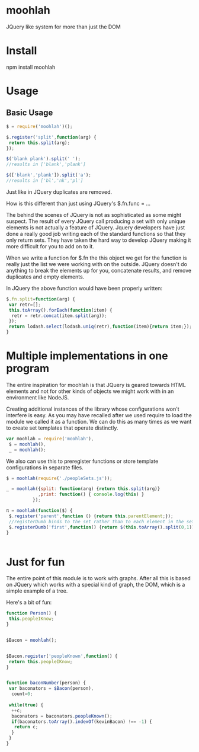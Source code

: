 moohlah
=======

JQuery like system for more than just the DOM

Install
=======
npm install moohlah

Usage
=====

Basic Usage
-----------

```javascript
$ = require('moohlah')();

$.register('split',function(arg) {
 return this.split(arg);
});

$('blank plank').split(' ');
//results in ['blank','plank']

$(['blank','plank']).split('a');
//results in ['bl','nk','pl']
```


Just like in JQuery duplicates are removed.

How is this different than just using JQuery's $.fn.func = ...

The behind the scenes of JQuery is not as sophisticated as some might suspect.
The result of every JQuery call producing a set with only unique elements is not actually a feature of JQuery.  Jquery developers have just done a really good job writing each of the standard functions so that they only return sets.  They have taken the hard way to develop JQuery making it more difficult for you to add on to it.

When we write a function for $.fn the this object we get for the function is really just the list we were working with on the outside.  JQuery doesn't do anything to break the elements up for you, concatenate results, and remove duplicates and empty elements.

In JQuery the above function would have been properly written:

```javascript
$.fn.split=function(arg) {
 var retr=[];
 this.toArray().forEach(function(item) {
  retr = retr.concat(item.split(arg));
 });
 return lodash.select(lodash.uniq(retr),function(item){return item;});
}
```


Multiple implementations in one program
=======================================

The entire inspiration for moohlah is that JQuery is geared towards HTML elements and not for other kinds of objects we might work with in an environment like NodeJS.

Creating additional instances of the library whose configurations won't interfere is easy.  As you may have recalled after we used require to load the module we called it as a function. We can do this as many times as we want to create set templates that operate distinctly.

```javascript
var moohlah = require('moohlah'),
 $ = moohlah(),
 _ = moohlah();
```

We also can use this to preregister functions or store template configurations in separate files.

```javascript
$ = moohlah(require('./peopleSets.js'));

_ = moohlah({split: function(arg) {return this.split(arg)}
            ,print: function() { console.log(this) }
          });

π = moohlah(function($) {
 $.register('parent',function () {return this.parentElement;});
 //registerDumb binds to the set rather than to each element in the set.
 $.registerDumb('first',function() {return $(this.toArray().split(0,1));});
}
  

```


Just for fun
============

The entire point of this module is to work with graphs.  After all this is based on JQuery which works with a special kind of graph, the DOM, which is a simple example of a tree.

Here's a bit of fun:

```javascript
function Person() {
 this.peopleIKnow;
}


$Bacon = moohlah();


$Bacon.register('peopleKnown',function() {
 return this.peopleIKnow;
}


function baconNumber(person) {
 var baconators = $Bacon(person),
  count=0;
  
 while(true) {
  ++c;
  baconators = baconators.peopleKnown();
  if(baconators.toArray().indexOf(kevinBacon) !== -1) {
   return c;
  }
 }
}
```
